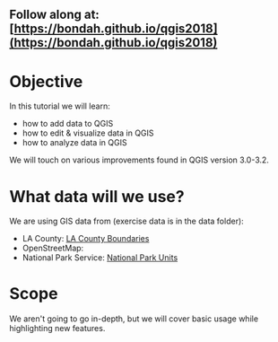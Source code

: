 ## Follow along at: [https://bondah.github.io/qgis2018](https://bondah.github.io/qgis2018)

# Objective
In this tutorial we will learn:
* how to add data to QGIS
* how to edit & visualize data in QGIS
* how to analyze data in QGIS


We will touch on various improvements found in QGIS version 3.0-3.2.

# What data will we use?
We are using GIS data from (exercise data is in the data folder):
* LA County: [LA County Boundaries](https://data.lacounty.gov/GIS-Data/County-Boundaries/pihd-kqzs)
* OpenStreetMap:
* National Park Service: [National Park Units](https://public-nps.opendata.arcgis.com/datasets/national-park-service-park-unit-boundaries/geoservice)

# Scope
We aren't going to go in-depth, but we will cover basic usage while highlighting new features.

